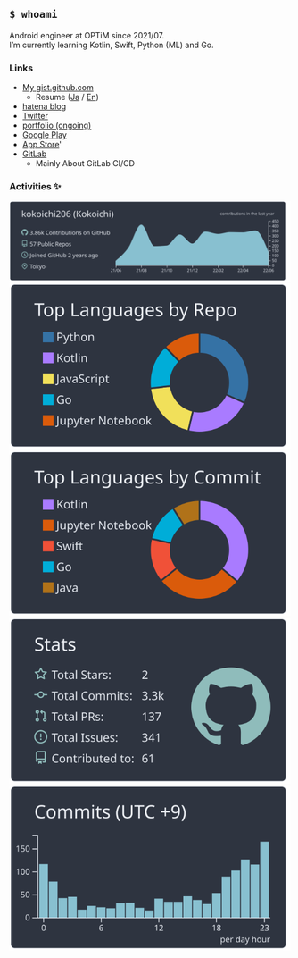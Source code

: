 ## `$ whoami`
Android engineer at OPTiM since 2021/07.  
I’m currently learning Kotlin, Swift, Python (ML) and Go.

### Links

- [My gist.github.com](https://gist.github.com/kokoichi206)
  - Resume ([Ja](https://gist.github.com/kokoichi206/b25bd82c5dba2211d22a054a3b63c6ac) / [En](https://gist.github.com/kokoichi206/177e00605c26cbae8586ba2723e7e971))
- [hatena blog](https://koko206.hatenablog.com/archive)
- [Twitter](https://twitter.com/sZfRQcRF6A2kZpJ)
- [portfolio (ongoing)](https://kokoichi206.github.io/kokoichi-portfolio/)
- [Google Play](https://play.google.com/store/apps/developer?id=Takahiro+Tominaga)
- [App Store](https://apps.apple.com/us/developer/takahiro-tominaga/id1619527887)'
- [GitLab](https://gitlab.com/kokoichi206)
  - Mainly About GitLab CI/CD

 
 ### Activities ✨
 
[![](https://raw.githubusercontent.com/kokoichi206/kokoichi206/main/profile-summary-card-output/nord_dark/0-profile-details.svg)](https://github.com/vn7n24fzkq/github-profile-summary-cards)
[![](https://raw.githubusercontent.com/kokoichi206/kokoichi206/main/profile-summary-card-output/nord_dark/1-repos-per-language.svg)](https://github.com/vn7n24fzkq/github-profile-summary-cards) [![](https://raw.githubusercontent.com/kokoichi206/kokoichi206/main/profile-summary-card-output/nord_dark/2-most-commit-language.svg)](https://github.com/vn7n24fzkq/github-profile-summary-cards)
[![](https://raw.githubusercontent.com/kokoichi206/kokoichi206/main/profile-summary-card-output/nord_dark/3-stats.svg)](https://github.com/vn7n24fzkq/github-profile-summary-cards) [![](https://raw.githubusercontent.com/kokoichi206/kokoichi206/main/profile-summary-card-output/nord_dark/4-productive-time.svg)](https://github.com/vn7n24fzkq/github-profile-summary-cards)
